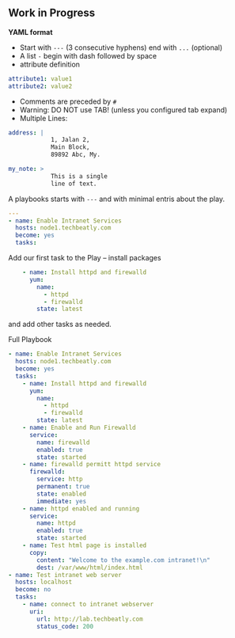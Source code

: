 ## Work in Progress

**YAML format**

- Start with `---` (3 consecutive hyphens)  end with `...` (optional)
- A list `-` begin with dash followed by space
- attribute definition
```yaml
attribute1: value1
attribute2: value2
```
- Comments are preceded by `#`
- Warning: DO NOT use TAB! (unless you configured tab expand)
- Multiple Lines:

```yaml
address: |
            1, Jalan 2,
            Main Block,
            89892 Abc, My.

my_note: >
            This is a single
            line of text.
```

A playbooks starts with `---` and with minimal entris about the play.

```yaml
---
- name: Enable Intranet Services
  hosts: node1.techbeatly.com
  become: yes
  tasks:
```

Add our first task to the Play – install packages
```yaml
    - name: Install httpd and firewalld
      yum:
        name: 
          - httpd
          - firewalld
        state: latest
``` 

and add other tasks as needed.


Full Playbook
```yaml
- name: Enable Intranet Services
  hosts: node1.techbeatly.com
  become: yes
  tasks:
    - name: Install httpd and firewalld
      yum:
        name: 
          - httpd
          - firewalld
        state: latest
    - name: Enable and Run Firewalld
      service: 
        name: firewalld
        enabled: true
        state: started
    - name: firewalld permitt httpd service
      firewalld:
        service: http
        permanent: true
        state: enabled
        immediate: yes
    - name: httpd enabled and running
      service:
        name: httpd
        enabled: true
        state: started
    - name: Test html page is installed
      copy:
        content: "Welcome to the example.com intranet!\n"
        dest: /var/www/html/index.html
- name: Test intranet web server
  hosts: localhost
  become: no
  tasks:
    - name: connect to intranet webserver
      uri: 
        url: http://lab.techbeatly.com
        status_code: 200
```        